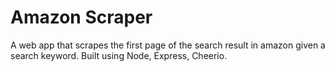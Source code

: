# Amazon Scraper
A web app that scrapes the first page of the search result in amazon given a search keyword. Built using Node, Express, Cheerio.
